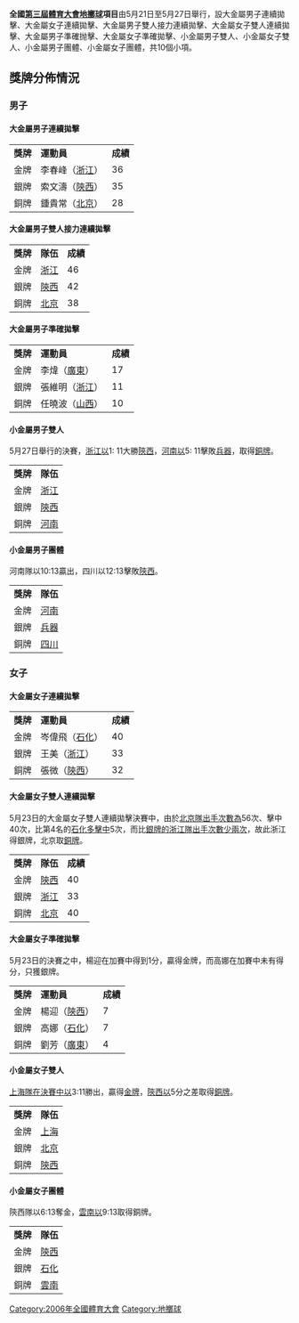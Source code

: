 **全國[第三屆體育大會](../Page/第三屆全國體育大會.md "wikilink")[地擲球](../Page/地擲球.md "wikilink")項目**由5月21日至5月27日舉行，設大金屬男子連續拋擊、大金屬女子連續拋擊、大金屬男子雙人接力連續拋擊、大金屬女子雙人連續拋擊、大金屬男子準確抛擊、大金屬女子準確拋擊、小金屬男子雙人、小金屬女子雙人、小金屬男子團體、小金屬女子團體，共10個小項。

## 獎牌分佈情況

### 男子

#### 大金屬男子連續拋擊

|        |                                                        |        |
| ------ | ------------------------------------------------------ | ------ |
| **獎牌** | **運動員**                                                | **成績** |
| 金牌     | 李春峰（[浙江](https://zh.wikipedia.org/wiki/浙江 "wikilink")） | 36     |
| 銀牌     | 索文濤（[陝西](https://zh.wikipedia.org/wiki/陝西 "wikilink")） | 35     |
| 銅牌     | 鍾貴常（[北京](https://zh.wikipedia.org/wiki/北京 "wikilink")） | 28     |

#### 大金屬男子雙人接力連續拋擊

|        |                                                   |        |
| ------ | ------------------------------------------------- | ------ |
| **獎牌** | **隊伍**                                            | **成績** |
| 金牌     | [浙江](https://zh.wikipedia.org/wiki/浙江 "wikilink") | 46     |
| 銀牌     | [陝西](https://zh.wikipedia.org/wiki/陝西 "wikilink") | 42     |
| 銅牌     | [北京](https://zh.wikipedia.org/wiki/北京 "wikilink") | 38     |

#### 大金屬男子準確拋擊

|        |                                                        |        |
| ------ | ------------------------------------------------------ | ------ |
| **獎牌** | **運動員**                                                | **成績** |
| 金牌     | 李煒（[廣東](https://zh.wikipedia.org/wiki/廣東 "wikilink")）  | 17     |
| 銀牌     | 張維明（[浙江](https://zh.wikipedia.org/wiki/浙江 "wikilink")） | 11     |
| 銅牌     | 任曉波（[山西](https://zh.wikipedia.org/wiki/山西 "wikilink")） | 10     |

#### 小金屬男子雙人

5月27日舉行的決賽，[浙江以](https://zh.wikipedia.org/wiki/浙江 "wikilink")1: 11大勝[陝西](https://zh.wikipedia.org/wiki/陝西 "wikilink")，[河南以](https://zh.wikipedia.org/wiki/河南 "wikilink")5: 11擊敗[兵器](https://zh.wikipedia.org/wiki/兵器體育協會 "wikilink")，取得[銅牌](https://zh.wikipedia.org/wiki/銅牌 "wikilink")。

|        |                                                   |
| ------ | ------------------------------------------------- |
| **獎牌** | **隊伍**                                            |
| 金牌     | [浙江](https://zh.wikipedia.org/wiki/浙江 "wikilink") |
| 銀牌     | [陝西](https://zh.wikipedia.org/wiki/陝西 "wikilink") |
| 銅牌     | [河南](https://zh.wikipedia.org/wiki/河南 "wikilink") |

#### 小金屬男子團體

河南隊以10:13贏出，四川以12:13擊敗[陝西](https://zh.wikipedia.org/wiki/陝西 "wikilink")。

|        |                                                       |
| ------ | ----------------------------------------------------- |
| **獎牌** | **隊伍**                                                |
| 金牌     | [河南](https://zh.wikipedia.org/wiki/河南 "wikilink")     |
| 銀牌     | [兵器](https://zh.wikipedia.org/wiki/兵器體育協會 "wikilink") |
| 銅牌     | [四川](https://zh.wikipedia.org/wiki/四川 "wikilink")     |

### 女子

#### 大金屬女子連續拋擊

|        |                                                            |        |
| ------ | ---------------------------------------------------------- | ------ |
| **獎牌** | **運動員**                                                    | **成績** |
| 金牌     | 岑偉飛（[石化](https://zh.wikipedia.org/wiki/石化體育協會 "wikilink")） | 40     |
| 銀牌     | 王美（[浙江](https://zh.wikipedia.org/wiki/浙江 "wikilink")）      | 33     |
| 銅牌     | 張微（[陝西](https://zh.wikipedia.org/wiki/陝西 "wikilink")）      | 32     |

#### 大金屬女子雙人連續拋擊

5月23日的大金屬女子雙人連續拋擊決賽中，由於[北京隊出手次數為](https://zh.wikipedia.org/wiki/北京 "wikilink")56次、擊中40次，比第4名的[石化多擊中](https://zh.wikipedia.org/wiki/石化體育協會 "wikilink")5次，而比[銀牌的](https://zh.wikipedia.org/wiki/銀牌 "wikilink")[浙江隊出手次數少兩次](https://zh.wikipedia.org/wiki/浙江 "wikilink")，故此浙江得銀牌，北京取[銅牌](https://zh.wikipedia.org/wiki/銅牌 "wikilink")。

|        |                                                   |        |
| ------ | ------------------------------------------------- | ------ |
| **獎牌** | **隊伍**                                            | **成績** |
| 金牌     | [陝西](https://zh.wikipedia.org/wiki/陝西 "wikilink") | 40     |
| 銀牌     | [浙江](https://zh.wikipedia.org/wiki/浙江 "wikilink") | 33     |
| 銅牌     | [北京](https://zh.wikipedia.org/wiki/北京 "wikilink") | 40     |

#### 大金屬女子準確拋擊

5月23日的決賽之中，楊迎在加賽中得到1分，贏得金牌，而高娜在加賽中未有得分，只獲銀牌。

|        |                                                           |        |
| ------ | --------------------------------------------------------- | ------ |
| **獎牌** | **運動員**                                                   | **成績** |
| 金牌     | 楊迎（[陝西](https://zh.wikipedia.org/wiki/陝西 "wikilink")）     | 7      |
| 銀牌     | 高娜（[石化](https://zh.wikipedia.org/wiki/石化體育協會 "wikilink")） | 7      |
| 銅牌     | 劉芳（[廣東](https://zh.wikipedia.org/wiki/廣東 "wikilink")）     | 4      |

#### 小金屬女子雙人

[上海隊在決賽中以](https://zh.wikipedia.org/wiki/上海 "wikilink")3:11勝出，贏得[金牌](https://zh.wikipedia.org/wiki/金牌 "wikilink")，[陝西以](https://zh.wikipedia.org/wiki/陝西 "wikilink")5分之差取得[銅牌](https://zh.wikipedia.org/wiki/銅牌 "wikilink")。

|        |                                                   |
| ------ | ------------------------------------------------- |
| **獎牌** | **隊伍**                                            |
| 金牌     | [上海](https://zh.wikipedia.org/wiki/上海 "wikilink") |
| 銀牌     | [北京](https://zh.wikipedia.org/wiki/北京 "wikilink") |
| 銅牌     | [陝西](https://zh.wikipedia.org/wiki/陝西 "wikilink") |

#### 小金屬女子團體

陝西隊以6:13奪金，[雲南以](https://zh.wikipedia.org/wiki/雲南 "wikilink")9:13取得銅牌。

|        |                                                       |
| ------ | ----------------------------------------------------- |
| **獎牌** | **隊伍**                                                |
| 金牌     | [陝西](https://zh.wikipedia.org/wiki/陝西 "wikilink")     |
| 銀牌     | [石化](https://zh.wikipedia.org/wiki/石化體育協會 "wikilink") |
| 銅牌     | [雲南](https://zh.wikipedia.org/wiki/雲南 "wikilink")     |

[Category:2006年全國體育大會](https://zh.wikipedia.org/wiki/Category:2006年全國體育大會 "wikilink") [Category:地擲球](https://zh.wikipedia.org/wiki/Category:地擲球 "wikilink")